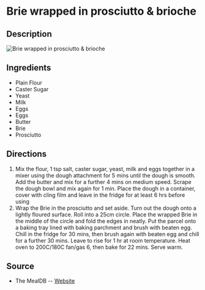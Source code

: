 # Brie wrapped in prosciutto & brioche

## Description
![Brie wrapped in prosciutto & brioche](https://www.themealdb.com/images/media/meals/qqpwsy1511796276.jpg "Brie wrapped in prosciutto & brioche")

## Ingredients
- Plain Flour
- Caster Sugar
- Yeast
- Milk
- Eggs
- Eggs
- Butter
- Brie
- Prosciutto

## Directions
1. Mix the flour, 1 tsp salt, caster sugar, yeast, milk and eggs together in a mixer using the dough attachment for 5 mins until the dough is smooth. Add the butter and mix for a further 4 mins on medium speed. Scrape the dough bowl and mix again for 1 min. Place the dough in a container, cover with cling film and leave in the fridge for at least 6 hrs before using
2. Wrap the Brie in the prosciutto and set aside. Turn out the dough onto a lightly floured surface. Roll into a 25cm circle. Place the wrapped Brie in the middle of the circle and fold the edges in neatly. Put the parcel onto a baking tray lined with baking parchment and brush with beaten egg. Chill in the fridge for 30 mins, then brush again with beaten egg and chill for a further 30 mins. Leave to rise for 1 hr at room temperature. Heat oven to 200C/180C fan/gas 6, then bake for 22 mins. Serve warm.

## Source

- The MealDB -- [Website](https://themealdb.com/)
